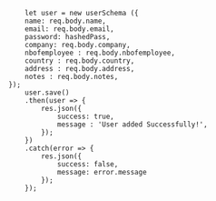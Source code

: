             let user = new userSchema ({
            name: req.body.name,
            email: req.body.email,
            password: hashedPass,
            company: req.body.company,
            nbofemployee : req.body.nbofemployee,
            country : req.body.country,
            address : req.body.address,
            notes : req.body.notes,
        });  
            user.save()
            .then(user => { 
                res.json({
                    success: true,
                    message : 'User added Successfully!',
                });
            })
            .catch(error => {
                res.json({
                    success: false,
                    message: error.message
                });
            });
